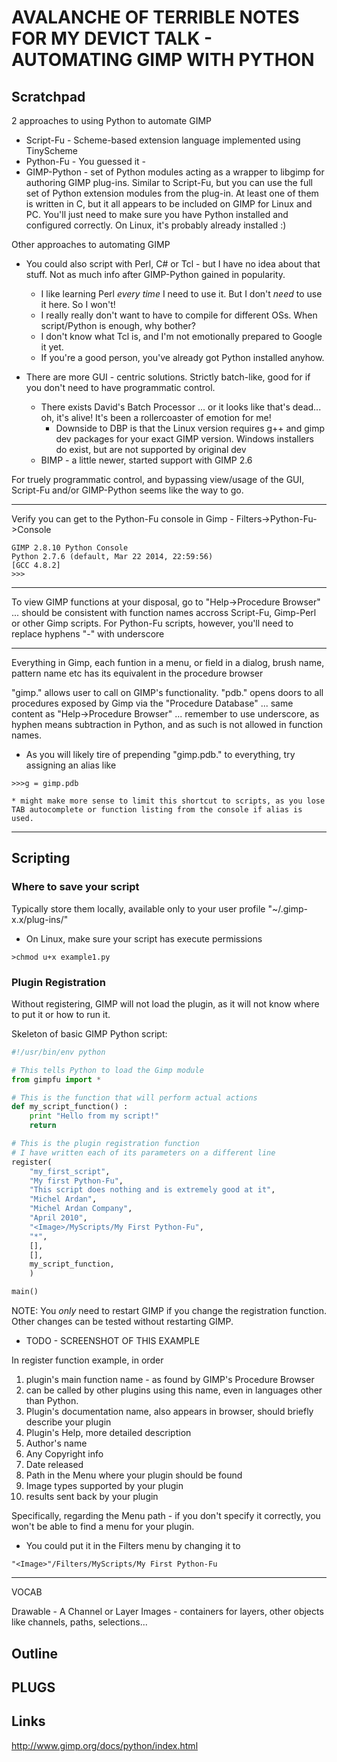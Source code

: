 
AVALANCHE OF TERRIBLE NOTES FOR MY DEVICT TALK - AUTOMATING GIMP WITH PYTHON
============================================================================

## Scratchpad

2 approaches to using Python to automate GIMP
* Script-Fu - Scheme-based extension language implemented using TinyScheme
* Python-Fu - You guessed it - 
* GIMP-Python - set of Python modules acting as a wrapper to libgimp for authoring GIMP plug-ins.  Similar to Script-Fu, but you can use the full set of Python extension modules from the plug-in.  At least one of them is written in C, but it all appears to be included on GIMP for Linux and PC.  You'll just need to make sure you have Python installed and configured correctly.  On Linux, it's probably already installed :)

Other approaches to automating GIMP
* You could also script with Perl, C# or Tcl - but I have no idea about that stuff.  Not as much info after GIMP-Python gained in popularity.
  * I like learning Perl *every time* I need to use it.  But I don't *need* to use it here.  So I won't!
  * I really really don't want to have to compile for different OSs.  When script/Python is enough, why bother?
  * I don't know what Tcl is, and I'm not emotionally prepared to Google it yet.
  * If you're a good person, you've already got Python installed anyhow.

* There are more GUI - centric solutions.  Strictly batch-like, good for if you don't need to have programmatic control.
  * There exists David's Batch Processor ... or it looks like that's dead... oh, it's alive!  It's been a rollercoaster of emotion for me!
    * Downside to DBP is that the Linux version requires g++ and gimp dev packages for your exact GIMP version.  Windows installers do exist, but are not supported by original dev
  * BIMP - a little newer, started support with GIMP 2.6

For truely programmatic control, and bypassing view/usage of the GUI, Script-Fu and/or GIMP-Python seems like the way to go.

-------------------------------

Verify you can get to the Python-Fu console in Gimp - Filters->Python-Fu->Console
```
GIMP 2.8.10 Python Console
Python 2.7.6 (default, Mar 22 2014, 22:59:56) 
[GCC 4.8.2]
>>>
```
-------------------------------

To view GIMP functions at your disposal, go to "Help->Procedure Browser" ... should be consistent with function names accross Script-Fu, Gimp-Perl or other Gimp scripts.  For Python-Fu scripts, however, you'll need to replace hyphens "-" with underscore

-------------------------------

Everything in Gimp, each funtion in a menu,  or field in a dialog, brush name, pattern name etc has its equivalent in the procedure browser

"gimp." allows user to call on GIMP's functionality.  "pdb." opens doors to all procedures exposed by Gimp via the "Procedure Database" ... same content as "Help->Procedure Browser" ... remember to use underscore, as hyphen means subtraction in Python, and as such is not allowed in function names.
  * As you will likely tire of prepending "gimp.pdb." to everything, try assigning an alias like 
  ```
  >>>g = gimp.pdb
  ```
    * might make more sense to limit this shortcut to scripts, as you lose TAB autocomplete or function listing from the console if alias is used.

-------------------------------

## Scripting
### Where to save your script
Typically store them locally, available only to your user profile "~/.gimp-x.x/plug-ins/"
  * On Linux, make sure your script has execute permissions 
  ```
  >chmod u+x example1.py
  ```
### Plugin Registration
Without registering, GIMP will not load the plugin, as it will not know where to put it or how to run it.

Skeleton of basic GIMP Python script:
```python
#!/usr/bin/env python

# This tells Python to load the Gimp module 
from gimpfu import *

# This is the function that will perform actual actions
def my_script_function() :
    print "Hello from my script!"
    return

# This is the plugin registration function
# I have written each of its parameters on a different line 
register(
    "my_first_script",    
    "My first Python-Fu",   
    "This script does nothing and is extremely good at it",
    "Michel Ardan", 
    "Michel Ardan Company", 
    "April 2010",
    "<Image>/MyScripts/My First Python-Fu", 
    "*", 
    [], 
    [],
    my_script_function,
    )

main()
```
NOTE: You *only* need to restart GIMP if you change the registration function.  Other changes can be tested without restarting GIMP.
  * TODO - SCREENSHOT OF THIS EXAMPLE

In register function example, in order

1. plugin's main function name - as found by GIMP's Procedure Browser
  1. can be called by other plugins using this name, even in languages other than Python.
1. Plugin's documentation name, also appears in browser, should briefly describe your plugin
1. Plugin's Help, more detailed description
1. Author's name
1. Any Copyright info
1. Date released
1. Path in the Menu where your plugin should be found
1. Image types supported by your plugin
1. results sent back by your plugin

Specifically, regarding the Menu path - if you don't specify it correctly, you won't be able to find a menu for your plugin.
  * You could put it in the Filters menu by changing it to 

  ```
  "<Image>"/Filters/MyScripts/My First Python-Fu
  ```


-------------------------------

VOCAB

Drawable - A Channel or Layer
Images - containers for layers, other objects like channels, paths, selections...

## Outline

## PLUGS

## Links
http://www.gimp.org/docs/python/index.html
